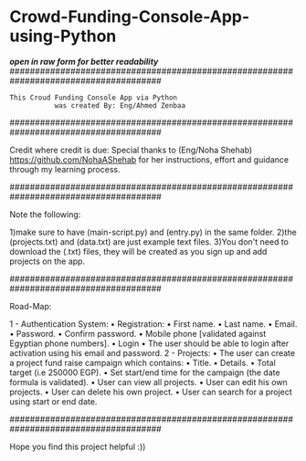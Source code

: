 # Crowd-Funding-Console-App-using-Python
***open in raw form for better readability*** 
######################################################################################

  	This Croud Funding Console App via Python
 	    	   was created By: Eng/Ahmed Zenbaa

######################################################################################

Credit where credit is due: 
Special thanks to (Eng/Noha Shehab) https://github.com/NohaAShehab for her instructions, effort and guidance through my learning process.

######################################################################################

Note the following:

1)make sure to have (main-script.py) and (entry.py) in the same folder.
2)the (projects.txt) and (data.txt) are just example text files. 
3)You don't need to download the (.txt) files, they will be created as you sign up and add projects on the app. 

######################################################################################

Road-Map:

1 - Authentication System:
    • Registration:
        • First name.
        • Last name.
        • Email.
        • Password.
        • Confirm password.
        • Mobile phone [validated against Egyptian phone numbers].
    • Login
        • The user should be able to login after activation using his email and password.
2 - Projects:
    • The user can create a project fund raise campaign which contains:
        • Title.
        • Details.
        • Total target (i.e 250000 EGP).
        • Set start/end time for the campaign (the date formula is validated).
    • User can view all projects.
    • User can edit his own projects.
    • User can delete his own project.
    • User can search for a project using start or end date.

######################################################################################

Hope you find this project helpful :))
